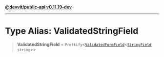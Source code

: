 [**@devvit/public-api v0.11.19-dev**](../README.md)

---

# Type Alias: ValidatedStringField

> **ValidatedStringField** = `Prettify`\<[`ValidatedFormField`](ValidatedFormField.md)\<[`StringField`](StringField.md), `string`\>\>
